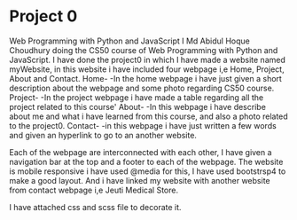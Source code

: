 # Project 0

Web Programming with Python and JavaScript
I Md Abidul Hoque Choudhury doing the CS50 course of Web Programming with Python and
JavaScript. I have done the project0 in which I have made a website named myWebsite,
in this website i have included four webpage i,e Home, Project, About and Contact.
    Home-   -In the home webpage i have just given a short description about the webpage and some photo regarding CS50 course.
    Project-   -In the project webpage i have made a table regarding all the project related to this course'
    About-   -In this webpage i have describe about me and what i have learned from this course, and also a photo related to the project0.
    Contact-  -in this webpage i have just written a few words and given an hyperlink
    to go to an another website.

Each of the webpage are interconnected with each other, I have given a navigation
bar at the top and a footer to each of the webpage. The website is mobile responsive
i have used @media for this, I have used bootstrsp4 to make a good layout. And i have
linked my website with another website from contact webpage i,e  Jeuti Medical Store.

I have attached css and scss file to decorate it.
